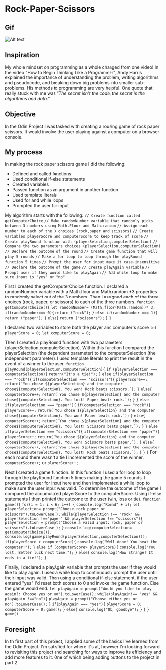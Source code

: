 # Rock-Paper-Scissors

## Gif
![Alt text](Rps.gif)
## Inspiration 
My whole mindset on programming as a whole changed from one video! In the video "How to Begin Thinking Like a Programmer", Andy Harris explained the importance of understanding the problem, writing algorithms and pseudocode, and breaking down big problems into smaller sub-problems. His methods to programming are very helpful. One quote that really stuck with me was:*"The secret isn't the code, the secret is the algorithms and data."*
## Objective 
In the Odin Project I was tasked with creating a rousing game of rock paper scissors. It would involve the user playing against a computer on a browser console.
## My process 
In making the rock paper scissors game I did the following:
* Defined and called functions
* Used conditional if-else statements
* Created variables
* Passed function as an argument in another function
* Used template literals
* Used for and while loops
* Prompted the user for input 

My algorithm starts with the following:
```// Create function called getComputerChoice```
```// Make randomNumber variable that randomly picks between 3 numbers using Math.Floor and Math.random```
```// Assign each number to each of the 3 choices (rock,paper and scissors)```
```// Create variables playerScore and computerScore to keep track of score```
```// Create playRound function with (playerSelection,computerSelection)```
```// Compare the two parameters choices (playerSelection,computerSelection)```
```// Declare the outcome of the round```
```// Create game function that will play 5 rounds``` 
```// Make a for loop to loop through the playRound function 5 times```
```// Prompt the user for input make it case-insensitive```
```// Declare the outcome of the game```
```// Create playAgain variable```
```// Prompt user if they would like to playAgain```
```// Add while loop to make sure input is "yes" or "no"```

First I created the getComputerChoice function. I declared a randomNumber variable with a Math.floor and Math.random *3 properties to randomly select out of the 3 numbers. Then I assigned each of the three choices (rock, paper, or scissors) to each of the three numbers.
```function getComputerChoice(){```
  ```let randomNumber= (Math.floor(Math.random))* 3;```
  ```if(randomNumber=== 0){```
    ```return ("rock");```
  ```}```
  ```else if(randomNumber === 1){```
    ```return ("paper");```
  ```}```
  ```else{```
    ```return ("scissors");```
  ```}```
```}```

I declared two variables to store both the player and computer's score
```let playerScore = 0;``` 
```let computerScore = 0;```

Then I created a playRound function with two parameters (playerSelection,computerSelection). Within this function I compared the playerSelection (the dependent parameter) to the computerSelection (the independent parameter). I used template literals to print the result in the event of a winner to the user. 
```function playRound(playerSelection,computerSelection){```
  ```if (playerSelection === computerSelection){```
    ```return("It's a tie!");```
  ```}```
  ```else if(playerSelection === "rock"){```
    ```if(computerSelection === "scissors"){```
      ```playerScore++;```
      ```return(`You chose ${playerSelection} and the computer chose${computerSelection}. You won! Rock beats scissors.`);```
    ```}```
    ```else{```
      ```computerScore++;```
      ```return(`You chose ${playerSelection} and the computer chose${computerSelection}. You lost! Paper beats rock.`);```
    ```}```
  ```}```
  ```else if(playerSelection === "paper"){```
    ```if(computerSelection === "rock"){```
      ```playerScore++;```
      ```return(`You chose ${playerSelection} and the computer chose${computerSelection}. You won! Paper beats rock.`);```
    ```}```
    ```else{```
      ```computerScore++;```
      ```return(`You chose ${playerSelection} and the computer chose${computerSelection}. You lost! Scissors beats paper.`);```
    ```}```
  ```}```
  ```else if(playerSelection === "scissors"){```
    ```if(computerSelection === "paper"){```
      ```playerScore++;```
      ```return(`You chose ${playerSelection} and the computer chose${computerSelection}. You won! Scissors beats paper.`);```
    ```}```
    ```else{```
      ```computerScore++;```
      ```return(`You chose ${playerSelection} and the computer chose${computerSelection}. You lost! Rock beats scissors.`);```
    ```}```
  ```}```
```}```
For each round there wasn't a tie I incremented the score of the winner.
```computerScore++;``` or ```playerScore++;```

Next I created a game function. In this function I used a for loop to loop through the playRound function 5 times making the game 5 rounds. I prompted the user for input here and then implemented a while loop to make sure the user input was valid. To determine the outcome of the game I compared the accumulated playerScore to the computerScore. Using if-else statements I then printed the outcome to the user (win, loss or tie).
```function game(){```
  ```for(i = 1; i < 6; i++) {```
    ```console.log("Round" + i);```
    ```let playerSelection= prompt("Choose rock paper or scissors").toLowerCase();```
    ```while(playerSelection !== "rock" && playerSelection !=="paper" && playerSelection !== "scissors"){```
      ```playerSelection = prompt("Choose a valid input: rock, paper or scissors").toLowerCase();```
    ```}```
    ```console.log(computerSelection= getComputerChoice());```
    ```console.log(game(playRound(playerSelection,computerSelection)));```
    ```if(playerScore > computerScore){```
      ```console.log("Well-done! You beat the computer!");```
    ```}```
    ```else if (computerScore> playerScore){```
      ```console.log("You lost. Better luck next time.");```
    ```}```
    ```else{```
      ```console.log("How strange! It ends in a tie!");```
    ```}```

Finally, I declared a playAgain variable that prompts the user if they would like to play again. I used a while loop to continuously prompt the user until their input was valid. Then using a conditional if-else statement, if the user entered "yes" I'd reset both scores to 0 and invoke the game function. Else the game would end.
  ```let playAgain = prompt("Would you like to play again?: Choose yes or no").toLowerCase();```
    ```while(playAgain!== "yes" && playAgain !=="no"){```
      ```playAgain = prompt("Choose either yes or no").toLowerCase();```
    ```}```
    ```if(playAgain === "yes"){```
      ```playerScore = 0;```
      ```computerScore = 0;```
      ```game();```
    ```}```
    ```else{```
      ```console.log("Ok, goodbye");```
    ```}```
  ```}```
```}```
```game()```

## Foresight 
In th first part of this project, I applied some of the basics I've learned from the Odin Project. I'm satisfied for where it's at, however I'm looking forward to revisiting this project and searching for ways to improve its efficiency and add more features to it. One of which being adding buttons to the project in part 2 
